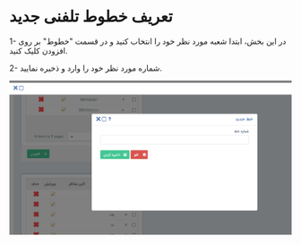 # تعریف خطوط تلفنی جدید 

1- در این بخش، ابتدا شعبه مورد نظر خود را انتخاب کنید و در قسمت "خطوط" بر روی افزودن کلیک کنید.

2- شماره مورد نظر خود را وارد و ذخیره نمایید.

![](Phonesystemsmanagement6.png)
